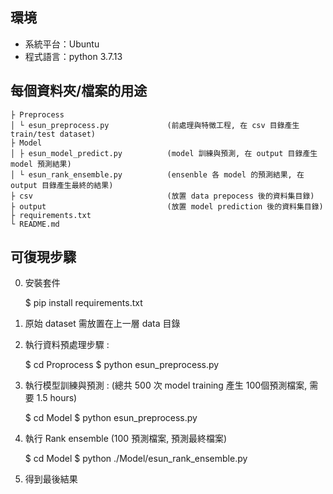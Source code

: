 ## 環境
* 系統平台：Ubuntu
* 程式語言：python 3.7.13

## 每個資料夾/檔案的用途
```
├ Preprocess
│ └ esun_preprocess.py             (前處理與特徵工程, 在 csv 目錄產生 train/test dataset)
├ Model
│ ├ esun_model_predict.py          (model 訓練與預測, 在 output 目錄產生 model 預測結果)
│ └ esun_rank_ensemble.py          (ensenble 各 model 的預測結果, 在 output 目錄產生最終的結果)
├ csv                              (放置 data prepocess 後的資料集目錄)
├ output                           (放置 model prediction 後的資料集目錄)
├ requirements.txt
└ README.md
```

## 可復現步驟

0. 安裝套件

   $ pip install requirements.txt

1. 原始 dataset 需放置在上一層 data 目錄

2. 執行資料預處理步驟 :

   $ cd Proprocess
   $ python esun_preprocess.py

3. 執行模型訓練與預測 : (總共 500 次 model training 產生 100個預測檔案, 需要 1.5 hours)

   $ cd Model
   $ python esun_preprocess.py

4. 執行  Rank ensemble (100 預測檔案, 預測最終檔案)

   $ cd Model
   $ python ./Model/esun_rank_ensemble.py

5. 得到最後結果 

